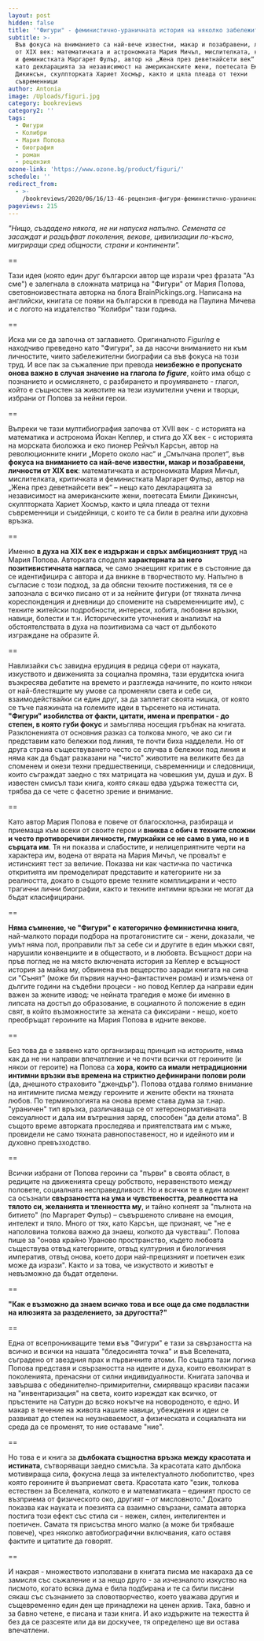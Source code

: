 ```yaml
---
layout: post
hidden: false
title: '"Фигури" - феминистично-ураничната история на няколко забележителни жени'
subtitle: >-
  Във фокуса на вниманието са най-вече известни, макар и позабравени, личности
  от XIX век: математичката и астрономката Мария Мичъл, мислителката, критичката
  и феминистката Маргарет Фулър, автор на „Жена през деветнайсети век“ – нещо
  като декларацията за независимост на американските жени, поетесата Емили
  Дикинсън, скулпторката Хариет Хосмър, както и цяла плеада от техни
  съвременници
author: Antonia
image: /Uploads/figuri.jpg
category: bookreviews
category2: ''
tags:
  - Фигури
  - Колибри
  - Мария Попова
  - биография
  - роман
  - рецензия
ozone-link: 'https://www.ozone.bg/product/figuri/'
schedule: ''
redirect_from:
  - >-
    /bookreviews/2020/06/16/13-46-рецензия-фигури-феминистично-ураничната-история-на-няколко-забележителни-жени
pageviews: 215
---
```

*"Нищо, създадено някога, не ни напуска напълно. Семената се засаждат и разцъфват поколения, векове, цивилизации по-късно, мигриращи сред общности, страни и континенти".*

\==

Тази идея (която един друг български автор ще изрази чрез фразата "Аз сме") е залегнала в сложната матрица на "Фигури" от Мария Попова, световноизвестната авторка на блога BrainPickings.org. Написана на английски, книгата се появи на български в превода на Паулина Мичева и с логото на издателство "Колибри" тази година. 

\==

Иска ми се да започна от заглавието. Оригиналното *Figuring* е находчиво преведено като "Фигури", за да насочи вниманието ни към личностите, чиито забележителни биографии са във фокуса на този труд. И все пак за съжаление при превода **неизбежно е пропуснато онова важно в случая значение на глагола *to figure***, който има общо с познанието и осмислянето, с разбирането и проумяването - глагол, който е същностен за животите на тези изумителни учени и творци, избрани от Попова за нейни герои. 

\==

Въпреки че тази мултибиография започва от XVII век - с историята на математика и астронома Йохан Кеплер, и стига до XX век - с историята на морската биоложка и еко пионер Рейчъл Карсън, автор на революционните книги „Морето около нас“ и „Смълчана пролет“, във **фокуса на вниманието са най-вече известни, макар и позабравени, личности от XIX век**: математичката и астрономката Мария Мичъл, мислителката, критичката и феминистката Маргарет Фулър, автор на „Жена през деветнайсети век“ – нещо като декларацията за независимост на американските жени, поетесата Емили Дикинсън, скулпторката Хариет Хосмър, както и цяла плеада от техни съвременници и съидейници, с които те са били в реална или духовна връзка.   

\==

Именно **в духа на XIX век е издържан и свръх амбициозният труд** на Мария Попова. Авторката споделя **характерната за него позитивистичната нагласа**, че само знаещият критик е в състояние да се идентифицира с автора и да вникне в творчеството му. Напълно в съгласие с този подход, за да обясни техните постижения, тя се е запознала с всичко писано от и за нейните фигури (от тяхната лична кореспонденция и дневници до спомените на съвременниците им), с техните житейски подробности, интереси, хобита, любовни връзки, навици, болести и т.н. Историческите уточнения и анализът на обстоятелствата в духа на позитивизма са част от дълбокото изграждане на образите й. 

\==

Навлизайки със завидна ерудиция в редица сфери от науката, изкуството и движенията за социална промяна, тази ерудитска книга възкресява дебатите на времето и разглежда начините, по които някои от най-блестящите му умове са променяли света и себе си, взаимодействайки си един друг, за да заплетат своята нишка, от която се тъче паяжината на големите идеи в търсенето на истината. **"Фигури" изобилства от факти, цитати, имена и препратки - до степен, в която губи фокус** и замъглява носещия гръбнак на книгата. Разклоненията от основния разказ са толкова много, че ако си ги представим като бележки под линия, те почти биха надделели. Но от друга страна съществуването често се случва в бележки под линия и няма как да бъдат разказани на "чисто" животите на великите без да споменем и онези техни предшественици, съвременници и следовници, които съграждат заедно с тях матрицата на човешкия ум, душа и дух. В известен смисъл тази книга, която сякаш едва удържа тежестта си, трябва да се чете с фасетно зрение и внимание. 

\==

Като автор Мария Попова е повече от благосклонна, разбираща и приемаща към всеки от своите герои и **вниква с обич в техните сложни и често противоречиви личности, гмуркайки се не само в ума, но и в сърцата им**. Тя ни показва и слабостите, и нелицеприятните черти на характера им, водена от вярата на Мария Мичъл, че провалът е истинският тест за величие. Показва ни как частичка по частичка откритията им премоделират представите и категориите ни за реалността, докато в същото време техните комплицирани и често трагични лични биографии, както и техните интимни връзки не могат да бъдат класифицирани.

\==

**Няма съмнение, че "Фигури" е категорично феминистична книга**, най-малкото поради подбора на протагонистите си - жени, доказали, че умът няма пол, проправили път за себе си и другите в един мъжки свят, нарушили конвенциите и в обществото, и в любовта. Всъщност дори на пръв поглед не на място включената история за Кеплер е всъщност история за майка му, обвинена във вещерство заради книгата на сина си "Сънят" (може би първия научно-фантастичен роман) и измъчена от дългите години на съдебни процеси - но повод Кеплер да направи един важен за жените извод: че нейната трагедия е може би именно в липсата на достъп до образование, в социалното й положение в един свят, в който възможностите за жената са фиксирани - нещо, което преобръщат героините на Мария Попова в идните векове. 

\==

Без това да е заявено като организиращ принцип на историите, няма как да не ни направи впечатление и че почти всички от героините (и някои от героите) на Попова са **хора, които са имали нетрадиционни интимни връзки във времена на стриктно дефинирани полови роли** (да, днешното страховито "джендър"). Попова отдава голямо внимание на интимните писма между героините и жените обекти на тяхната любов. По терминологията на онова време става дума за т.нар. "ураничен" тип връзка, различаваща се от хетеронормативната сексуалност и дала им вътрешния заряд, способен "да дели атома". В същото време авторката проследява и приятелствата им с мъже, провидели не само тяхната равнопоставеност, но и идейното им и духовно превъзходство. 

\==

Всички избрани от Попова героини са "първи" в своята област, в редиците на движенията срещу робството, неравенството между половете, социалната несправедливост. Но и всички те в един момент са осъзнали **свързаността на ума и чувствеността, реалността на тялото си, желанията и тленността му**, и тайно копнеят за "пълнота на битието" (по Маргарет Фулър) – съвършеното сливане на емоция, интелект и тяло. Много от тях, като Карсън, ще признаят, че "не е наполовина толкова важно да знаеш, колкото да чувстваш". Попова пише за "онова крайно Ураново пространство, където любовта съществува отвъд категориите, отвъд културния и биологичния императив, отвъд онова, което дори най-прецизният и поетичен език може да изрази". Както и за това, че изкуството и животът е невъзможно да бъдат отделени.

\==

**"Как е възможно да знаем всичко това и все още да сме подвластни на илюзията за разделението, за другостта?"**

\==

Една от всепроникващите теми във "Фигури" е тази за свързаността на всичко и всички на нашата "бледосинята точка" и във Вселената, съградено от звездния прах и първичните атоми. По същата тази логика Попова представя и свързаността на идеите и духа, които еволюират в поколенията, пренасяни от силни индивидуалности. Книгата започва и завършва с обединително-примирителни, смиряващо красиви пасажи на "инвентаризация" на света, които изреждат как всичко, от пръстените на Сатурн до всяко нокътче на новороденото, е едно. И макар в течение на живота нашите навици, убеждения и идеи се развиват до степен на неузнаваемост, а физическата и социалната ни среда да се променят, то ние оставаме "ние". 

\==

Но това е и книга за **дълбоката същностна връзка между красотата и истината**, сътворяващи заедно смисъла. За красотата като дълбока мотивираща сила, фокусна леща за интелектуалното любопитство, чрез която героините й възприемат света. Красотата като "език, толкова естествен за Вселената, колкото е и математиката – единият просто се възприема от физическото око, другият – от мисловното." Докато показва как науката и поезията са взаимно свързани, самата авторка постига този ефект със стила си - нежен, силен, интелигентен и поетичен. Самата тя присъства много малко (а може би трябваше повече), чрез няколко автобиографични включвания, като оставя фактите и цитатите да говорят.

\==

И накрая - множеството използвани в книгата писма ме накараха да се замисля със съжаление и за нещо друго - за изчезналото изкуство на писмото, когато всяка дума е била подбирана и те са били писани сякаш със съзнанието за словотворчество, което уважава другия и същевременно един ден ще принадлежи на ценен архив. Така, бавно и за бавно четене, е писана и тази книга. И ако издържите на тежестта й без да се разсеяте или да ви доскучее, тя определено ще ви остава впечатлени.